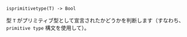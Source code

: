 ```
isprimitivetype(T) -> Bool
```

型 `T` がプリミティブ型として宣言されたかどうかを判断します（すなわち、`primitive type` 構文を使用して）。
